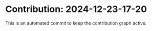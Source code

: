 # Contribution: 2024-12-23-17-20
This is an automated commit to keep the contribution graph active.
